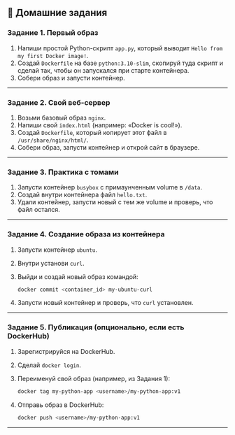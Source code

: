 ## 📝 Домашние задания

### Задание 1. Первый образ

1. Напиши простой Python-скрипт `app.py`, который выводит `Hello from my first Docker image!`.
2. Создай `Dockerfile` на базе `python:3.10-slim`, скопируй туда скрипт и сделай так, чтобы он запускался при старте контейнера.
3. Собери образ и запусти контейнер.

---

### Задание 2. Свой веб-сервер

1. Возьми базовый образ `nginx`.
2. Напиши свой `index.html` (например: «Docker is cool!»).
3. Создай `Dockerfile`, который копирует этот файл в `/usr/share/nginx/html/`.
4. Собери образ, запусти контейнер и открой сайт в браузере.

---

### Задание 3. Практика с томами

1. Запусти контейнер `busybox` с примаунченным volume в `/data`.
2. Создай внутри контейнера файл `hello.txt`.
3. Удали контейнер, запусти новый с тем же volume и проверь, что файл остался.

---

### Задание 4. Создание образа из контейнера

1. Запусти контейнер `ubuntu`.
2. Внутри установи `curl`.
3. Выйди и создай новый образ командой:

   ```bash
   docker commit <container_id> my-ubuntu-curl
   ```
4. Запусти новый контейнер и проверь, что `curl` установлен.

---

### Задание 5. Публикация (опционально, если есть DockerHub)

1. Зарегистрируйся на DockerHub.
2. Сделай `docker login`.
3. Переименуй свой образ (например, из Задания 1):

   ```bash
   docker tag my-python-app <username>/my-python-app:v1
   ```
4. Отправь образ в DockerHub:

   ```bash
   docker push <username>/my-python-app:v1
   ```

---